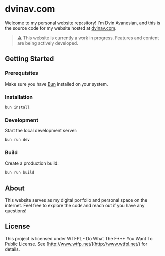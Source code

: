 # dvinav.com

Welcome to my personal website repository! I'm Dvin Avanesian, and this is the source code for my website hosted at [dvinav.com](https://dvinav.com).

> ⚠️ This website is currently a work in progress. Features and content are being actively developed.

## Getting Started

### Prerequisites

Make sure you have [Bun](https://bun.sh/) installed on your system.

### Installation

```bash
bun install
```

### Development

Start the local development server:

```bash
bun run dev
```

### Build

Create a production build:

```bash
bun run build
```

## About

This website serves as my digital portfolio and personal space on the internet. Feel free to explore the code and reach out if you have any questions!

## License

This project is licensed under WTFPL - Do What The F\*\*\* You Want To Public License. See [http://www.wtfpl.net/](http://www.wtfpl.net/) for details.
